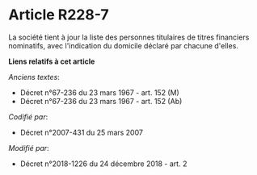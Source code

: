 # Article R228-7

La société tient à jour la liste des personnes titulaires de titres financiers nominatifs, avec l'indication du domicile
déclaré par chacune d'elles.

**Liens relatifs à cet article**

_Anciens textes_:

  - Décret n°67-236 du 23 mars 1967 - art. 152 (M)
  - Décret n°67-236 du 23 mars 1967 - art. 152 (Ab)

_Codifié par_:

  - Décret n°2007-431 du 25 mars 2007

_Modifié par_:

  - Décret n°2018-1226 du 24 décembre 2018 - art. 2
